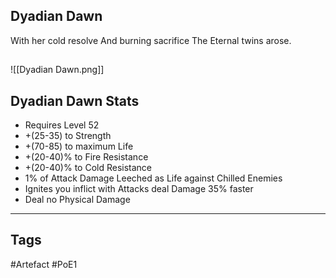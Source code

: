 ## Dyadian Dawn
With her cold resolve
And burning sacrifice
The Eternal twins arose.
##
![[Dyadian Dawn.png]]
## Dyadian Dawn Stats
- Requires Level 52
- +(25-35) to Strength
- +(70-85) to maximum Life
- +(20-40)% to Fire Resistance
- +(20-40)% to Cold Resistance
- 1% of Attack Damage Leeched as Life against Chilled Enemies
- Ignites you inflict with Attacks deal Damage 35% faster
- Deal no Physical Damage


---
## Tags
#Artefact
#PoE1